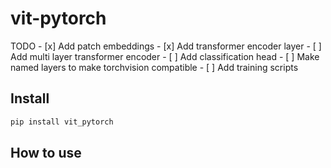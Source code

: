 vit-pytorch
================

<!-- WARNING: THIS FILE WAS AUTOGENERATED! DO NOT EDIT! -->

TODO - \[x\] Add patch embeddings - \[x\] Add transformer encoder
layer - \[ \] Add multi layer transformer encoder - \[ \] Add
classification head - \[ \] Make named layers to make torchvision
compatible - \[ \] Add training scripts

## Install

``` sh
pip install vit_pytorch
```

## How to use
